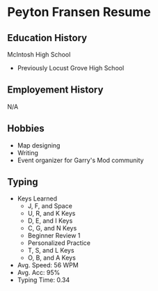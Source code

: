 # Peyton Fransen Resume

## Education History
McIntosh High School
- Previously Locust Grove High School

## Employement History
N/A

## Hobbies
- Map designing
- Writing
- Event organizer for Garry's Mod community

## Typing
- Keys Learned
  - J, F, and Space
  - U, R, and K Keys
  - D, E, and I Keys
  - C, G, and N Keys
  - Beginner Review 1
  - Personalized Practice
  - T, S, and L Keys
  - O, B, and A Keys
- Avg. Speed: 56 WPM
- Avg. Acc: 95%
- Typing Time: 0.34
